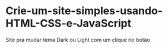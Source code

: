 # Crie-um-site-simples-usando-HTML-CSS-e-JavaScript
Site pra mudar tema Dark ou Light com um clique no botão
